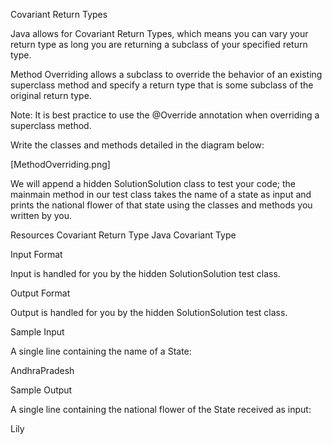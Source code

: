  Covariant Return Types 
 
 Java allows for Covariant Return Types, which means you can vary your return type as long you are returning a subclass of your specified return type.

Method Overriding allows a subclass to override the behavior of an existing superclass method and specify a return type that is some subclass of the original return type.

Note: It is best practice to use the @Override annotation when overriding a superclass method.

Write the classes and methods detailed in the diagram below:

[MethodOverriding.png]

We will append a hidden SolutionSolution class to test your code; the mainmain method in our test class takes the name of a state as input and prints the national flower of that state using the classes and methods you written by you.

Resources
Covariant Return Type
Java Covariant Type

Input Format

Input is handled for you by the hidden SolutionSolution test class.

Output Format

Output is handled for you by the hidden SolutionSolution test class.

Sample Input

A single line containing the name of a State:

AndhraPradesh

Sample Output

A single line containing the national flower of the State received as input:

Lily
